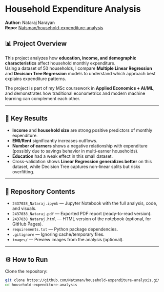 # Household Expenditure Analysis

**Author:** Nataraj Narayan  
**Repo:** [Natsman/household-expenditure-analysis](https://github.com/Natsman/household-expenditure-analysis)  

## 📊 Project Overview
This project analyzes how **education, income, and demographic characteristics** affect household monthly expenditure.  
Using a dataset of 50 households, I compare **Multiple Linear Regression** and **Decision Tree Regression** models to understand which approach best explains expenditure patterns.  

The project is part of my MSc coursework in **Applied Economics + AI/ML**, and demonstrates how traditional econometrics and modern machine learning can complement each other.

---

## 🔑 Key Results
- **Income** and **household size** are strong positive predictors of monthly expenditure.  
- **EMI/Rent** significantly increases outflows.  
- **Number of earners** shows a negative relationship with expenditure (possibly due to savings behavior in multi-earner households).  
- **Education** had a weak effect in this small dataset.  
- Cross-validation shows **Linear Regression generalizes better** on this dataset, while Decision Tree captures non-linear splits but risks overfitting.

---

## 📂 Repository Contents
- `2437038_Nataraj.ipynb` — Jupyter Notebook with the full analysis, code, and visuals.  
- `2437038_Nataraj.pdf` — Exported PDF report (ready-to-read version).  
- `2437038_Nataraj.html` — HTML version of the notebook (optional, for GitHub Pages).  
- `requirements.txt` — Python package dependencies.  
- `.gitignore` — Ignoring cache/temporary files.  
- `images/` — Preview images from the analysis (optional).  

---

## ⚙️ How to Run
Clone the repository:
```bash
git clone https://github.com/Natsman/household-expenditure-analysis.git
cd household-expenditure-analysis
